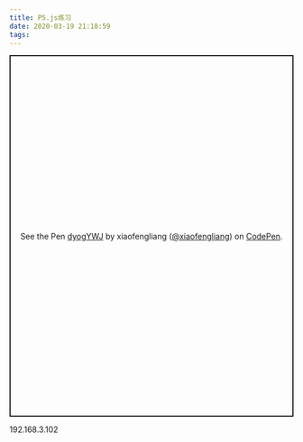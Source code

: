 ```yaml
---
title: P5.js练习
date: 2020-03-19 21:18:59
tags:
---
```

<p class="codepen" data-height="640" data-theme-id="light" data-default-tab="result" data-user="xiaofengliang" data-slug-hash="dyogYWJ" style="height: 640px; box-sizing: border-box; display: flex; align-items: center; justify-content: center; border: 2px solid; margin: 1em 0; padding: 1em;" data-pen-title="dyogYWJ">
  <span>See the Pen <a href="https://codepen.io/xiaofengliang/pen/dyogYWJ">
  dyogYWJ</a> by xiaofengliang (<a href="https://codepen.io/xiaofengliang">@xiaofengliang</a>)
  on <a href="https://codepen.io">CodePen</a>.</span>
</p> 192.168.3.102
<script async src="https://static.codepen.io/assets/embed/ei.js"></script>